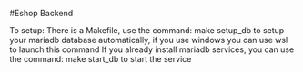 #Eshop Backend

To setup:
There is a Makefile, use the command: make setup_db to setup your mariadb database automatically, if you use windows you can use wsl to launch this command
If you already install mariadb services, you can use the command: make start_db to start the service
